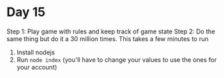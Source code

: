 # Day 15

Step 1: Play game with rules and keep track of game state
Step 2: Do the same thing but do it a 30 million times. This takes a few minutes to run

1. Install nodejs
2. Run `node index` (you'll have to change your values to use the ones for your account)
